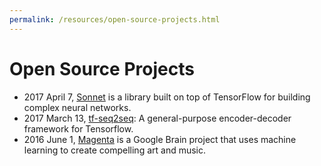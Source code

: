 ```yaml
---
permalink: /resources/open-source-projects.html
---
```

# Open Source Projects

* 2017 April 7, [Sonnet](https://github.com/deepmind/sonnet) is a library built on top of TensorFlow for building complex neural networks.
* 2017 March 13, [tf-seq2seq](https://google.github.io/seq2seq/): A general-purpose encoder-decoder framework for Tensorflow.
* 2016 June 1, [Magenta](https://magenta.tensorflow.org/) is a Google Brain project that uses machine learning to create compelling art and music.
